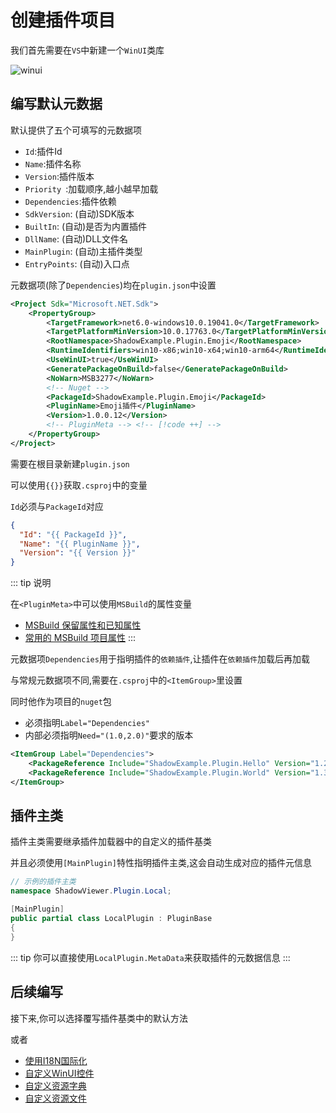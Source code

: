 # 创建插件项目

我们首先需要在`VS`中新建一个`WinUI`类库

![winui](/init/winui.png)

## 编写默认元数据

默认提供了五个可填写的元数据项
- `Id`:插件Id
- `Name`:插件名称
- `Version`:插件版本
- `Priority `:加载顺序,越小越早加载
- `Dependencies`:插件依赖
- `SdkVersion`: (自动)SDK版本
- `BuiltIn`: (自动)是否为内置插件
- `DllName`: (自动)DLL文件名
- `MainPlugin`: (自动)主插件类型
- `EntryPoints`: (自动)入口点



元数据项(除了`Dependencies`)均在`plugin.json`中设置

```xml [ShadowExample.Plugin.Emoji.csproj]
<Project Sdk="Microsoft.NET.Sdk">
    <PropertyGroup>
        <TargetFramework>net6.0-windows10.0.19041.0</TargetFramework>
        <TargetPlatformMinVersion>10.0.17763.0</TargetPlatformMinVersion>
        <RootNamespace>ShadowExample.Plugin.Emoji</RootNamespace>
        <RuntimeIdentifiers>win10-x86;win10-x64;win10-arm64</RuntimeIdentifiers>
        <UseWinUI>true</UseWinUI>
        <GeneratePackageOnBuild>false</GeneratePackageOnBuild>
        <NoWarn>MSB3277</NoWarn>
        <!-- Nuget -->
        <PackageId>ShadowExample.Plugin.Emoji</PackageId>
        <PluginName>Emoji插件</PluginName>
        <Version>1.0.0.12</Version>
        <!-- PluginMeta --> <!-- [!code ++] -->
    </PropertyGroup>
</Project>
```

需要在根目录新建`plugin.json`

可以使用`{{}}`获取`.csproj`中的变量

`Id`必须与`PackageId`对应

```json [plugin.json]
{
  "Id": "{{ PackageId }}",
  "Name": "{{ PluginName }}",
  "Version": "{{ Version }}"
}
```

::: tip 说明

在`<PluginMeta>`中可以使用`MSBuild`的属性变量
- [MSBuild 保留属性和已知属性](https://learn.microsoft.com/zh-cn/visualstudio/msbuild/msbuild-reserved-and-well-known-properties?view=vs-2022)
- [常用的 MSBuild 项目属性](https://learn.microsoft.com/zh-cn/visualstudio/msbuild/common-msbuild-project-properties?view=vs-2022)
:::

元数据项`Dependencies`用于指明插件的`依赖插件`,让插件在`依赖插件`加载后再加载

与常规元数据项不同,需要在`.csproj`中的`<ItemGroup>`里设置

同时他作为项目的`nuget`包

- 必须指明`Label="Dependencies"`
- 内部必须指明`Need="(1.0,2.0)"`要求的版本
```xml [ShadowExample.Plugin.Emoji.csproj]
<ItemGroup Label="Dependencies">
    <PackageReference Include="ShadowExample.Plugin.Hello" Version="1.2.1.2"  Need="(1.0,2.0)"  />
    <PackageReference Include="ShadowExample.Plugin.World" Version="1.3.0.0"  Need="(1.0,2.0)"  />
</ItemGroup>
```

## 插件主类

插件主类需要继承插件加载器中的自定义的插件基类

并且必须使用`[MainPlugin]`特性指明插件主类,这会自动生成对应的插件元信息

```csharp [LocalPlugin.cs]
// 示例的插件主类
namespace ShadowViewer.Plugin.Local;

[MainPlugin]
public partial class LocalPlugin : PluginBase
{
}
```

::: tip
你可以直接使用`LocalPlugin.MetaData`来获取插件的元数据信息
:::

## 后续编写

接下来,你可以选择覆写插件基类中的默认方法

或者
- [使用I18N国际化](/zh/advance/i18n)
- [自定义WinUI控件](/zh/plugin/control)
- [自定义资源字典](/zh/plugin/resourcedictionary)
- [自定义资源文件](/zh/plugin/assets)